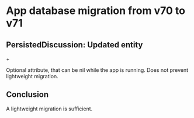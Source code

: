 # App database migration from v70 to v71

## PersistedDiscussion: Updated entity

+<attribute name="rawServerTimestampWhenDiscussionReadOnAnotherOwnedDevice" optional="YES" attributeType="Date" usesScalarValueType="NO"/>

Optional attribute, that can be nil while the app is running. Does not prevent lightweight migration.

## Conclusion

A lightweight migration is sufficient.

